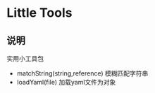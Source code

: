 # Little Tools

## 说明
实用小工具包

+ matchString(string,reference) 模糊匹配字符串
+ loadYaml(file) 加载yaml文件为对象





